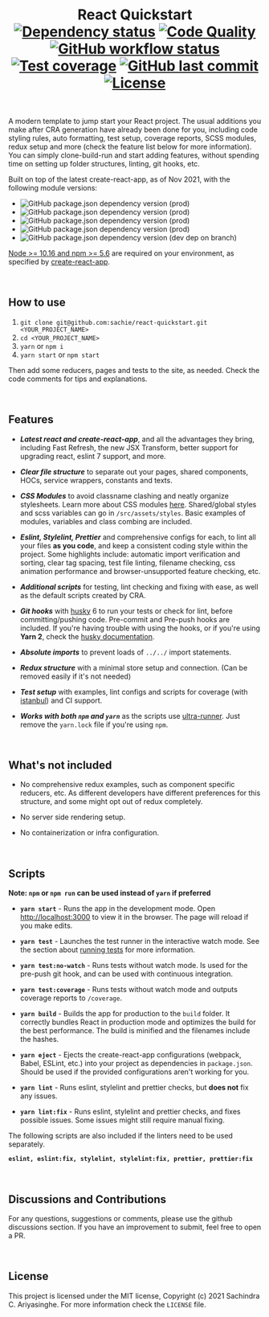 <div align="center">
  <h1>
    React Quickstart
    <br />
    <a href="https://depfu.com/github/sachie/react-quickstart?project_id=25505"><img src="https://badges.depfu.com/badges/0de690f5a0f0bc7da4e9e469356bcf6f/overview.svg" alt="Dependency status"></a>
    <a href="https://www.codacy.com/gh/sachie/react-quickstart/dashboard?utm_source=github.com&amp;utm_medium=referral&amp;utm_content=sachie/react-quickstart&amp;utm_campaign=Badge_Grade"><img alt="Code Quality" src="https://img.shields.io/codacy/grade/7749bfe3bed84fb89ad4737d12fc63c8"></a>
    <a href="https://github.com/sachie/react-quickstart/actions"><img alt="GitHub workflow status" src="https://img.shields.io/github/workflow/status/sachie/react-quickstart/React%20Quickstart%20CI"></a>
    <a href="https://app.codacy.com/gh/sachie/react-quickstart/dashboard?utm_source=github.com&utm_medium=referral&utm_content=sachie/react-quickstart&utm_campaign=Badge_Grade"><img alt="Test coverage" src="https://img.shields.io/codacy/coverage/7749bfe3bed84fb89ad4737d12fc63c8"></a>
    <a href="https://github.com/sachie/react-quickstart/commits"><img alt="GitHub last commit" src="https://img.shields.io/github/last-commit/sachie/react-quickstart"></a>
    <a href="https://github.com/sachie/react-quickstart/blob/main/LICENSE"><img alt="License" src="https://img.shields.io/github/license/sachie/react-quickstart?color=dark%20green"></a>
  </h1>
</div>
<br />

A modern template to jump start your React project. The usual additions you make after CRA generation have already been done for you, including code styling rules, auto formatting, test setup, coverage reports, SCSS modules, redux setup and more (check the feature list below for more information). You can simply clone-build-run and start adding features, without spending time on setting up folder structures, linting, git hooks, etc.

Built on top of the latest create-react-app, as of Nov 2021, with the following module versions:

- <img alt="GitHub package.json dependency version (prod)" src="https://img.shields.io/github/package-json/dependency-version/sachie/react-quickstart/react">
- <img alt="GitHub package.json dependency version (prod)" src="https://img.shields.io/github/package-json/dependency-version/sachie/react-quickstart/react-scripts?label=react-scripts%20%28CRA%29">
- <img alt="GitHub package.json dependency version (prod)" src="https://img.shields.io/github/package-json/dependency-version/sachie/react-quickstart/react-router-dom">
- <img alt="GitHub package.json dependency version (prod)" src="https://img.shields.io/github/package-json/dependency-version/sachie/react-quickstart/redux">
- <img alt="GitHub package.json dependency version (dev dep on branch)" src="https://img.shields.io/github/package-json/dependency-version/sachie/react-quickstart/dev/eslint">

[Node >= 10.16 and npm >= 5.6](https://nodejs.org/en/) are required on your environment, as specified by [create-react-app](https://reactjs.org/docs/create-a-new-react-app.html#create-react-app).

&nbsp;

## How to use

1. `git clone git@github.com:sachie/react-quickstart.git <YOUR_PROJECT_NAME>`
2. `cd <YOUR_PROJECT_NAME>`
3. `yarn` or `npm i`
4. `yarn start` or `npm start`

Then add some reducers, pages and tests to the site, as needed.
Check the code comments for tips and explanations.

&nbsp;

## Features

- **_Latest react and create-react-app_**, and all the advantages they bring, including Fast Refresh, the new JSX Transform, better support for upgrading react, eslint 7 support, and more.

- **_Clear file structure_** to separate out your pages, shared components, HOCs, service wrappers, constants and texts.

- **_CSS Modules_** to avoid classname clashing and neatly organize stylesheets. Learn more about CSS modules [here](https://create-react-app.dev/docs/adding-a-css-modules-stylesheet/). Shared/global styles and scss variables can go in `/src/assets/styles`. Basic examples of modules, variables and class combing are included.

- **_Eslint, Stylelint, Prettier_** and comprehensive configs for each, to lint all your files **as you code**, and keep a consistent coding style within the project. Some highlights include: automatic import verification and sorting, clear tag spacing, test file linting, filename checking, css animation performance and browser-unsupported feature checking, etc.

- **_Additional scripts_** for testing, lint checking and fixing with ease, as well as the default scripts created by CRA.

- **_Git hooks_** with [husky](https://github.com/typicode/husky) 6 to run your tests or check for lint, before committing/pushing code. Pre-commit and Pre-push hooks are included. If you're having trouble with using the hooks, or if you're using **Yarn 2**, check the [husky documentation](https://typicode.github.io/husky/#/?id=automatic-recommended).

- **_Absolute imports_** to prevent loads of `../../` import statements.

- **_Redux structure_** with a minimal store setup and connection. (Can be removed easily if it's not needed)

- **_Test setup_** with examples, lint configs and scripts for coverage (with [istanbul](https://github.com/gotwarlost/istanbul)) and CI support.

- **_Works with both `npm` and `yarn`_** as the scripts use [ultra-runner](https://github.com/folke/ultra-runner). Just remove the `yarn.lock` file if you're using `npm`.

&nbsp;

## What's not included

- No comprehensive redux examples, such as component specific reducers, etc. As different developers have different preferences for this structure, and some might opt out of redux completely.

- No server side rendering setup.

- No containerization or infra configuration.

&nbsp;

## Scripts

**Note: `npm` or `npm run` can be used instead of `yarn` if preferred**
&nbsp;

- **`yarn start`** - Runs the app in the development mode. Open [http://localhost:3000](http://localhost:3000) to view it in the browser. The page will reload if you make edits.

- **`yarn test`** - Launches the test runner in the interactive watch mode. See the section about [running tests](https://facebook.github.io/create-react-app/docs/running-tests) for more information.

- **`yarn test:no-watch`** - Runs tests without watch mode. Is used for the pre-push git hook, and can be used with continuous integration.

- **`yarn test:coverage`** - Runs tests without watch mode and outputs coverage reports to `/coverage`.

- **`yarn build`** - Builds the app for production to the `build` folder. It correctly bundles React in production mode and optimizes the build for the best performance. The build is minified and the filenames include the hashes.

- **`yarn eject`** - Ejects the create-react-app configurations (webpack, Babel, ESLint, etc.) into your project as dependencies in `package.json`. Should be used if the provided configurations aren't working for you.

- **`yarn lint`** - Runs eslint, stylelint and prettier checks, but **does not** fix any issues.

- **`yarn lint:fix`** - Runs eslint, stylelint and prettier checks, and fixes possible issues. Some issues might still require manual fixing.

The following scripts are also included if the linters need to be used separately.

**`eslint, eslint:fix, stylelint, stylelint:fix, prettier, prettier:fix`**

&nbsp;

## Discussions and Contributions

For any questions, suggestions or comments, please use the github discussions section.
If you have an improvement to submit, feel free to open a PR.

&nbsp;

## License

This project is licensed under the MIT license, Copyright (c) 2021 Sachindra C. Ariyasinghe. For more information check the `LICENSE` file.
